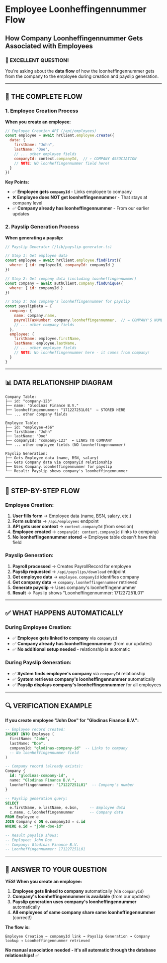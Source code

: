 # Employee Loonheffingennummer Flow
## How Company Loonheffingennummer Gets Associated with Employees

### 🎯 **EXCELLENT QUESTION!**

You're asking about the **data flow** of how the loonheffingennummer gets from the company to the employee during creation and payslip generation.

---

## 🔄 **THE COMPLETE FLOW**

### **1. Employee Creation Process**

**When you create an employee:**

```javascript
// Employee Creation API (/api/employees)
const employee = await hrClient.employee.create({
  data: {
    firstName: "John",
    lastName: "Doe",
    // ... other employee fields
    companyId: context.companyId,  // ← COMPANY ASSOCIATION
    // NOTE: NO loonheffingennummer field here!
  }
})
```

**Key Points:**
- ✅ **Employee gets `companyId`** - Links employee to company
- ❌ **Employee does NOT get loonheffingennummer** - That stays at company level
- ✅ **Company already has loonheffingennummer** - From our earlier updates

### **2. Payslip Generation Process**

**When generating a payslip:**

```javascript
// Payslip Generator (/lib/payslip-generator.ts)

// Step 1: Get employee data
const employee = await hrClient.employee.findFirst({
  where: { id: employeeId, companyId: companyId }
})

// Step 2: Get company data (including loonheffingennummer)
const company = await authClient.company.findUnique({
  where: { id: companyId }
})

// Step 3: Use company's loonheffingennummer for payslip
const payslipData = {
  company: {
    name: company.name,
    payrollTaxNumber: company.loonheffingennummer,  // ← COMPANY'S NUMBER
    // ... other company fields
  },
  employee: {
    firstName: employee.firstName,
    lastName: employee.lastName,
    // ... other employee fields
    // NOTE: No loonheffingennummer here - it comes from company!
  }
}
```

---

## 📊 **DATA RELATIONSHIP DIAGRAM**

```
Company Table:
├── id: "company-123"
├── name: "Glodinas Finance B.V."
├── loonheffingennummer: "171227251L01"  ← STORED HERE
└── ... other company fields

Employee Table:
├── id: "employee-456"
├── firstName: "John"
├── lastName: "Doe"
├── companyId: "company-123"  ← LINKS TO COMPANY
└── ... other employee fields (NO loonheffingennummer)

Payslip Generation:
├── Gets Employee data (name, BSN, salary)
├── Gets Company data via companyId relationship
├── Uses Company.loonheffingennummer for payslip
└── Result: Payslip shows company's loonheffingennummer
```

---

## 🎯 **STEP-BY-STEP FLOW**

### **Employee Creation:**
1. **User fills form** → Employee data (name, BSN, salary, etc.)
2. **Form submits** → `/api/employees` endpoint
3. **API gets user context** → `context.companyId` (from session)
4. **Employee created** → `companyId: context.companyId` (links to company)
5. **No loonheffingennummer stored** → Employee table doesn't have this field

### **Payslip Generation:**
1. **Payroll processed** → Creates PayrollRecord for employee
2. **Payslip requested** → `/api/payslips/download` endpoint
3. **Get employee data** → `employee.companyId` identifies company
4. **Get company data** → `company.loonheffingennummer` retrieved
5. **Generate payslip** → Uses company's loonheffingennummer
6. **Result** → Payslip shows "Loonheffingennummer: 171227251L01"

---

## ✅ **WHAT HAPPENS AUTOMATICALLY**

### **During Employee Creation:**
- ✅ **Employee gets linked to company** via `companyId`
- ✅ **Company already has loonheffingennummer** (from our updates)
- ✅ **No additional setup needed** - relationship is automatic

### **During Payslip Generation:**
- ✅ **System finds employee's company** via `companyId` relationship
- ✅ **System retrieves company's loonheffingennummer** automatically
- ✅ **Payslip displays company's loonheffingennummer** for all employees

---

## 🔍 **VERIFICATION EXAMPLE**

**If you create employee "John Doe" for "Glodinas Finance B.V.":**

```sql
-- Employee record created:
INSERT INTO Employee (
  firstName: "John",
  lastName: "Doe",
  companyId: "glodinas-company-id"  -- Links to company
  -- No loonheffingennummer field
)

-- Company record (already exists):
Company {
  id: "glodinas-company-id",
  name: "Glodinas Finance B.V.",
  loonheffingennummer: "171227251L01"  -- Company's number
}

-- Payslip generation query:
SELECT 
  e.firstName, e.lastName, e.bsn,     -- Employee data
  c.name, c.loonheffingennummer       -- Company data
FROM Employee e 
JOIN Company c ON e.companyId = c.id
WHERE e.id = "john-doe-id"

-- Result payslip shows:
-- Employee: John Doe
-- Company: Glodinas Finance B.V.
-- Loonheffingennummer: 171227251L01
```

---

## 🎉 **ANSWER TO YOUR QUESTION**

**YES! When you create an employee:**

1. **Employee gets linked to company** automatically (via `companyId`)
2. **Company's loonheffingennummer is available** (from our updates)
3. **Payslip generation uses company's loonheffingennummer** automatically
4. **All employees of same company share same loonheffingennummer** (correct!)

**The flow is:**
```
Employee Creation → companyId link → Payslip Generation → Company lookup → Loonheffingennummer retrieved
```

**No manual association needed - it's all automatic through the database relationships!** ✅

